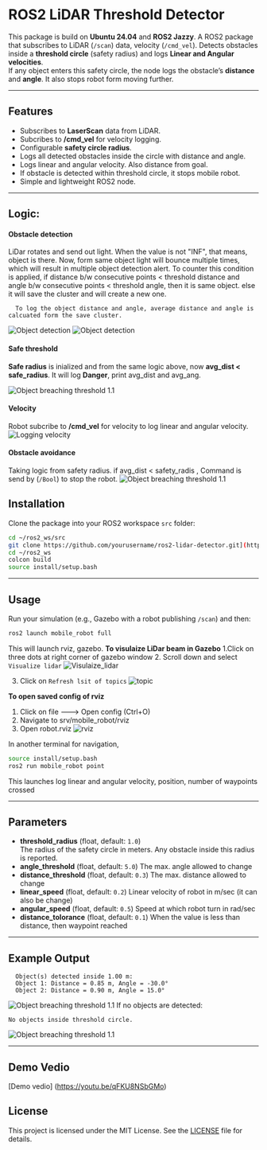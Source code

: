 # ROS2 LiDAR Threshold Detector

This package is build on **Ubuntu 24.04** and **ROS2 Jazzy**.
A ROS2 package that subscribes to LiDAR (`/scan`) data, velocity (`/cmd_vel`). Detects obstacles inside a **threshold circle** (safety radius) and logs **Linear and Angular velocities**.  
If any object enters this safety circle, the node logs the obstacle’s **distance** and **angle**. It also stops robot form moving further. 

---

## Features
- Subscribes to **LaserScan** data from LiDAR.
- Subcribes to **/cmd_vel** for velocity logging. 
- Configurable **safety circle radius**.
- Logs all detected obstacles inside the circle with distance and angle.
- Logs linear and angular velocity. Also distance from goal.
- If obstacle is detected within threshold circle, it stops mobile robot. 
- Simple and lightweight ROS2 node.

---
## Logic:

#### Obstacle detection 
  LiDar rotates and send out light. When the value is not "INF", that means, object is there.
  Now, form same object light will bounce multiple times, which will result in multiple object detection alert. To counter this condition is applied, 
      if distance b/w consecutive points < threshold distance and angle b/w consecutive points < threshold angle, then it is same object. 
      else it will save the cluster and will create a new one. 
      


      To log the object distance and angle, average distance and angle is calcuated form the save cluster. 

  ![Object detection](/screenshots/gazebo_visulation.png)
  ![Object detection](/screenshots/object_detection.png)

#### Safe threshold
  **Safe radius** is inialized and from the same logic above, now **avg_dist < safe_radius**. It will log **Danger**, print avg_dist and avg_ang. 

  ![Object breaching threshold 1.1](/screenshots/warning.png)


#### Velocity 
  Robot subcribe to **/cmd_vel** for velocity to log linear and angular velocity. 
  ![Logging velocity](/screenshots/velocity_log.png)



#### Obstacle avoidance 
  Taking logic from safety radius. 
    if avg_dist < safety_radis , Command is send by (`/Bool`) to stop the robot. 
      ![Object breaching threshold 1.1](/screenshots/safety_radius.png)



## Installation

Clone the package into your ROS2 workspace `src` folder:

```bash
cd ~/ros2_ws/src
git clone https://github.com/yourusername/ros2-lidar-detector.git](https://github.com/learnings12/lidar_detector.git
cd ~/ros2_ws
colcon build
source install/setup.bash
```


---

## Usage

Run your simulation (e.g., Gazebo with a robot publishing `/scan`) and then:

```bash
ros2 launch mobile_robot full
```
This will launch rviz, gazebo. 
**To visulaize LiDar beam in Gazebo**
1.Click on three dots at right corner of gazebo window
2. Scroll down and select `Visualize lidar`
![Visulaize_lidar](/screenshots/lidar_visual.png)

3. Click on `Refresh lsit of topics`
![topic](/screenshots/topic.png)


**To open saved config of rviz** 
1. Click on file ---> Open config (Ctrl+O)
2. Navigate to srv/mobile_robot/rviz
3. Open robot.rviz
![rviz](/screenshots/rviz.png)

In another terminal for navigation, 
```bash
source install/setup.bash
ros2 run mobile_robot point
```
This launches log linear and angular velocity, position, number of waypoints crossed 

---
## Parameters

- **threshold_radius** (float, default: `1.0`)  
  The radius of the safety circle in meters. Any obstacle inside this radius is reported.
- **angle_threshold** (float, default: `5.0`) 
  The max. angle allowed to change
- **distance_threshold** (float, default: `0.3`)
  The max. distance allowed to change
- **linear_speed** (float, default: `0.2`)
  Linear velocity of robot in m/sec (it can also be change)
- **angular_speed** (float, default: `0.5`)
  Speed at which robot turn in rad/sec
- **distance_tolorance** (float, default: `0.1`)
  When the value is less than distance, then waypoint reached

---

## Example Output

```text
  Object(s) detected inside 1.00 m:
  Object 1: Distance = 0.85 m, Angle = -30.0°
  Object 2: Distance = 0.90 m, Angle = 15.0°
```
![Object breaching threshold 1.1](/screenshots/object_detection.png)
If no objects are detected:

```text
No objects inside threshold circle.
```
![Object breaching threshold 1.1](/screenshots/no_obstacle.png)

---

## Demo Vedio
  [Demo vedio] (https://youtu.be/qFKU8NSbGMo)
## License
This project is licensed under the MIT License. See the [LICENSE](LICENSE) file for details.
